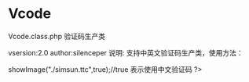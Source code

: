 Vcode
=====

Vcode.class.php 验证码生产类

vsersion:2.0 
author:silenceper
说明:
  支持中英文验证码生产类，使用方法：
  <?php
    include 'Vcode.class.php';
	$code=new Vcode();
	$code->showImage("./simsun.ttc",true);//true 表示使用中文验证码
  ?>

  
